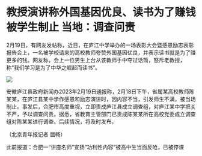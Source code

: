 # 教授演讲称外国基因优良、读书为了赚钱被学生制止 当地：调查问责

2月19日，有网友发帖称，近日，在庐江中学举办的一场表彰大会暨感恩励志表彰报告会上，一名被学校请来的高校教师夸赞外国基因优良，并表示读书就是为了赚更多的钱。网友称，会上一位男生上台从该教师手中夺过话筒，怒斥老教授，称“我们学习是为了中华之崛起而读书”。

![](https://inews.gtimg.com/newsapp_bt/0/15674861900/1000)

安徽庐江县政府新闻办2023年2月19日通报称，2月18日下午，省属某高校教师陈某某，在庐江县某中学作感恩和励志演讲时，因内容不当，引发师生不满，被当场制止。事发后，合肥市高度重视，立即责成庐江县成立调查组，对庐江某中学把关不严，予以调查问责。据悉，省教育主管部门已责成陈某某所在高校党委成立调查组对陈某某进行调查。后续情况，将及时发布。

（北京青年报记者 屈畅）

此前报道：合肥一“讲座名师”宣扬“功利性内容”被高中生当面反呛，已被停课

